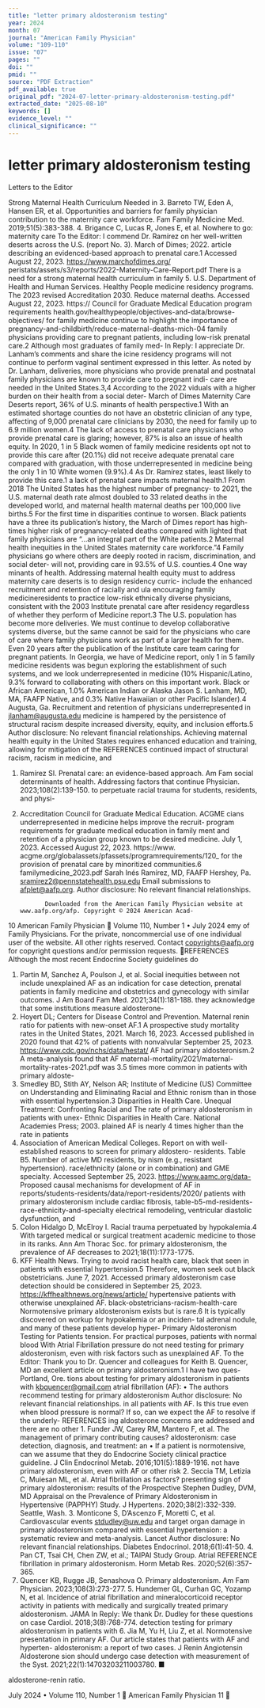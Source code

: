 ```yaml
---
title: "letter primary aldosteronism testing"
year: 2024
month: 07
journal: "American Family Physician"
volume: "109-110"
issue: "07"
pages: ""
doi: ""
pmid: ""
source: "PDF Extraction"
pdf_available: true
original_pdf: "2024-07-letter-primary-aldosteronism-testing.pdf"
extracted_date: "2025-08-10"
keywords: []
evidence_level: ""
clinical_significance: ""
---
```


# letter primary aldosteronism testing

Letters to the Editor

Strong Maternal Health Curriculum Needed in                               3. Barreto TW, Eden A, Hansen ER, et al. Opportunities and barriers for
                                                                             family physician contribution to the maternity care workforce. Fam
Family Medicine                                                              Med. 2019;51(5):383-388.
                                                                          4. Brigance C, Lucas R, Jones E, et al. Nowhere to go: maternity care
To the Editor: I commend Dr. Ramírez on her well-written                     deserts across the U.S. (report No. 3). March of Dimes; 2022.
article describing an evidenced-based approach to prenatal care.1            Accessed August 22, 2023. https://www.marchofdimes.org/
                                                                             peristats/assets/s3/reports/2022-Maternity-Care-Report.pdf
There is a need for a strong maternal health curriculum in family
                                                                          5. U.S. Department of Health and Human Services. Healthy People
medicine residency programs. The 2023 revised Accreditation                  2030. Reduce maternal deaths. Accessed August 22, 2023. https://
Council for Graduate Medical Education program requirements                  health.gov/healthypeople/objectives-and-data/browse-objectives/
for family medicine continue to highlight the importance of                  pregnancy-and-childbirth/reduce-maternal-deaths-mich-04
family physicians providing care to pregnant patients, including
low-risk prenatal care.2 Although most graduates of family med-          In Reply: I appreciate Dr. Lanham’s comments and share the
icine residency programs will not continue to perform vaginal            sentiment expressed in this letter. As noted by Dr. Lanham,
deliveries, more physicians who provide prenatal and postnatal           family physicians are known to provide care to pregnant indi-
care are needed in the United States.3,4 According to the 2022           viduals with a higher burden on their health from a social deter-
March of Dimes Maternity Care Deserts report, 36% of U.S.                minants of health perspective.1 With an estimated shortage
counties do not have an obstetric clinician of any type, affecting       of 9,000 prenatal care clinicians by 2030, the need for family
up to 6.9 million women.4 The lack of access to prenatal care            physicians who provide prenatal care is glaring; however, 87%
is also an issue of health equity. In 2020, 1 in 5 Black women           of family medicine residents opt not to provide this care after
(20.1%) did not receive adequate prenatal care compared with             graduation, with those underrepresented in medicine being the
only 1 in 10 White women (9.9%).4 As Dr. Ramírez states,                 least likely to provide this care.1
a lack of prenatal care impacts maternal health.1 From 2018                 The United States has the highest number of pregnancy-
to 2021, the U.S. maternal death rate almost doubled to 33               related deaths in the developed world, and maternal health
maternal deaths per 100,000 live births.5 For the first time in          disparities continue to worsen. Black patients have a three
its publication’s history, the March of Dimes report has high-           times higher risk of pregnancy-related deaths compared with
lighted that family physicians are “…an integral part of the             White patients.2 Maternal health inequities in the United States
maternity care workforce.”4 Family physicians go where others            are deeply rooted in racism, discrimination, and social deter-
will not, providing care in 93.5% of U.S. counties.4 One way             minants of health. Addressing maternal health equity must
to address maternity care deserts is to design residency curric-         include the enhanced recruitment and retention of racially and
ula encouraging family medicineresidents to practice low-risk            ethnically diverse physicians, consistent with the 2003 Institute
prenatal care after residency regardless of whether they perform         of Medicine report.3 The U.S. population has become more
deliveries. We must continue to develop collaborative systems            diverse, but the same cannot be said for the physicians who care
of care where family physicians work as part of a larger health          for them. Even 20 years after the publication of the Institute
care team caring for pregnant patients. In Georgia, we have              of Medicine report, only 1 in 5 family medicine residents was
begun exploring the establishment of such systems, and we look           underrepresented in medicine (10% Hispanic/Latino, 9.3%
forward to collaborating with others on this important work.             Black or African American, 1.0% American Indian or Alaska
Jason S. Lanham, MD, MA, FAAFP                                           Native, and 0.3% Native Hawaiian or other Pacific Islander).4
Augusta, Ga.
                                                                         Recruitment and retention of physicians underrepresented in
jlanham@augusta.edu
                                                                         medicine is hampered by the persistence of structural racism
                                                                         despite increased diversity, equity, and inclusion efforts.5
Author disclosure: No relevant financial relationships.
                                                                            Achieving maternal health equity in the United States requires
                                                                         enhanced education and training, allowing for mitigation of the
REFERENCES                                                               continued impact of structural racism, racism in medicine, and
1. Ramírez SI. Prenatal care: an evidence-based approach. Am Fam
                                                                         social determinants of health. Addressing factors that continue
   Physician. 2023;108(2):139-150.                                       to perpetuate racial trauma for students, residents, and physi-
2. Accreditation Council for Graduate Medical Education. ACGME           cians underrepresented in medicine helps improve the recruit-
   program requirements for graduate medical education in family         ment and retention of a physician group known to be desired
   medicine. July 1, 2023. Accessed August 22, 2023. https://www.
   acgme.org/globalassets/pfassets/programrequirements/120_
                                                                         for the provision of prenatal care by minoritized communities.6
   familymedicine_2023.pdf                                               Sarah Inés Ramírez, MD, FAAFP
                                                                         Hershey, Pa.
                                                                         sramirez2@pennstatehealth.psu.edu
  Email submissions to afplet@aafp.org.
                                                                         Author disclosure: No relevant financial relationships.

              Downloaded from the American Family Physician website at www.aafp.org/afp. Copyright © 2024 American Acad-
10 American Family Physician	                                                                                  Volume 110, Number 1 • July 2024
               emy of Family Physicians. For the private, noncommercial use of one individual user of the website. All other rights
                           reserved. Contact copyrights@aafp.org for copyright questions and/or permission requests.
REFERENCES                                                                    Although the most recent Endocrine Society guidelines do
1. Partin M, Sanchez A, Poulson J, et al. Social inequities between
                                                                           not include unexplained AF as an indication for case detection,
   prenatal patients in family medicine and obstetrics and gynecology
   with similar outcomes. J Am Board Fam Med. 2021;34(1):181-188.
                                                                           they acknowledge that some institutions measure aldosterone-
2. Hoyert DL; Centers for Disease Control and Prevention. Maternal         renin ratio for patients with new-onset AF.1 A prospective study
   mortality rates in the United States, 2021. March 16, 2023. Accessed    published in 2020 found that 42% of patients with nonvalvular
   September 25, 2023. https://www.cdc.gov/nchs/data/hestat/               AF had primary aldosteronism.2 A meta-analysis found that AF
   maternal-mortality/2021/maternal-mortality-rates-2021.pdf
                                                                           was 3.5 times more common in patients with primary aldoste-
3. Smedley BD, Stith AY, Nelson AR; Institute of Medicine (US)
   Committee on Understanding and Eliminating Racial and Ethnic
                                                                           ronism than in those with essential hypertension.3
   Disparities in Health Care. Unequal Treatment: Confronting Racial and      The rate of primary aldosteronism in patients with unex-
   Ethnic Disparities in Health Care. National Academies Press; 2003.      plained AF is nearly 4 times higher than the rate in patients
4. Association of American Medical Colleges. Report on                     with well-established reasons to screen for primary aldostero-
   residents. Table B5. Number of active MD residents, by
                                                                           nism (e.g., resistant hypertension).
   race/ethnicity (alone or in combination) and GME specialty.
   Accessed September 25, 2023. https://www.aamc.org/data-
                                                                              Proposed causal mechanisms for development of AF in
   reports/students-residents/data/report-residents/2020/                  patients with primary aldosteronism include cardiac fibrosis,
   table-b5-md-residents-race-ethnicity-and-specialty                      electrical remodeling, ventricular diastolic dysfunction, and
5. Colon Hidalgo D, McElroy I. Racial trauma perpetuated by                hypokalemia.4 With targeted medical or surgical treatment
   academic medicine to those in its ranks. Ann Am Thorac Soc.
                                                                           for primary aldosteronism, the prevalence of AF decreases to
   2021;18(11):1773-1775.
6. KFF Health News. Trying to avoid racist health care, black
                                                                           that seen in patients with essential hypertension.5 Therefore,
   women seek out black obstetricians. June 7, 2021. Accessed              primary aldosteronism case detection should be considered in
   September 25, 2023. https://kffhealthnews.org/news/article/             hypertensive patients with otherwise unexplained AF.
   black-obstetricians-racism-health-care                                     Normotensive primary aldosteronism exists but is rare.6 It is
                                                                           typically discovered on workup for hypokalemia or an inciden-
                                                                           tal adrenal nodule, and many of these patients develop hyper-
Primary Aldosteronism Testing for Patients                                 tension. For practical purposes, patients with normal blood
With Atrial Fibrillation                                                   pressure do not need testing for primary aldosteronism, even
                                                                           with risk factors such as unexplained AF.
To the Editor: Thank you to Dr. Quencer and colleagues for                 Keith B. Quencer, MD
an excellent article on primary aldosteronism.1 I have two ques-           Portland, Ore.
tions about testing for primary aldosteronism in patients with             kbquencer@gmail.com
atrial fibrillation (AF):
   • The authors recommend testing for primary aldosteronism               Author disclosure: No relevant financial relationships.
in all patients with AF. Is this true even when blood pressure is
normal? If so, can we expect the AF to resolve if the underly-             REFERENCES
ing aldosterone concerns are addressed and there are no other              1. Funder JW, Carey RM, Mantero F, et al. The management of primary
contributing causes?                                                          aldosteronism: case detection, diagnosis, and treatment: an
   • If a patient is normotensive, can we assume that they do                 Endocrine Society clinical practice guideline. J Clin Endocrinol Metab.
                                                                              2016;101(5):1889-1916.
not have primary aldosteronism, even with AF or other risk
                                                                           2. Seccia TM, Letizia C, Muiesan ML, et al. Atrial fibrillation as
factors?                                                                      presenting sign of primary aldosteronism: results of the Prospective
Stephen Dudley, DVM, MD                                                       Appraisal on the Prevalence of Primary Aldosteronism in
                                                                              Hypertensive (PAPPHY) Study. J Hypertens. 2020;38(2):332-339.
Seattle, Wash.
                                                                           3. Monticone S, D’Ascenzo F, Moretti C, et al. Cardiovascular events
stdudley@uw.edu
                                                                              and target organ damage in primary aldosteronism compared with
                                                                              essential hypertension: a systematic review and meta-analysis. Lancet
Author disclosure: No relevant financial relationships.                       Diabetes Endocrinol. 2018;6(1):41-50.
                                                                           4. Pan CT, Tsai CH, Chen ZW, et al.; TAIPAI Study Group. Atrial
REFERENCE                                                                     fibrillation in primary aldosteronism. Horm Metab Res.
                                                                              2020;52(6):357-365.
1. Quencer KB, Rugge JB, Senashova O. Primary aldosteronism. Am Fam
   Physician. 2023;108(3):273-277.                                         5. Hundemer GL, Curhan GC, Yozamp N, et al. Incidence of atrial
                                                                              fibrillation and mineralocorticoid receptor activity in patients with
                                                                              medically and surgically treated primary aldosteronism. JAMA
In Reply: We thank Dr. Dudley for these questions on case                     Cardiol. 2018;3(8):768-774.
detection testing for primary aldosteronism in patients with               6. Jia M, Yu H, Liu Z, et al. Normotensive presentation in primary
AF. Our article states that patients with AF and hyperten-                    aldosteronism: a report of two cases. J Renin Angiotensin Aldosterone
sion should undergo case detection with measurement of the                    Syst. 2021;22(1):14703203211003780. ■

aldosterone-renin ratio.



July 2024 • Volume 110, Number 1                                                                                    American Family Physician 11
